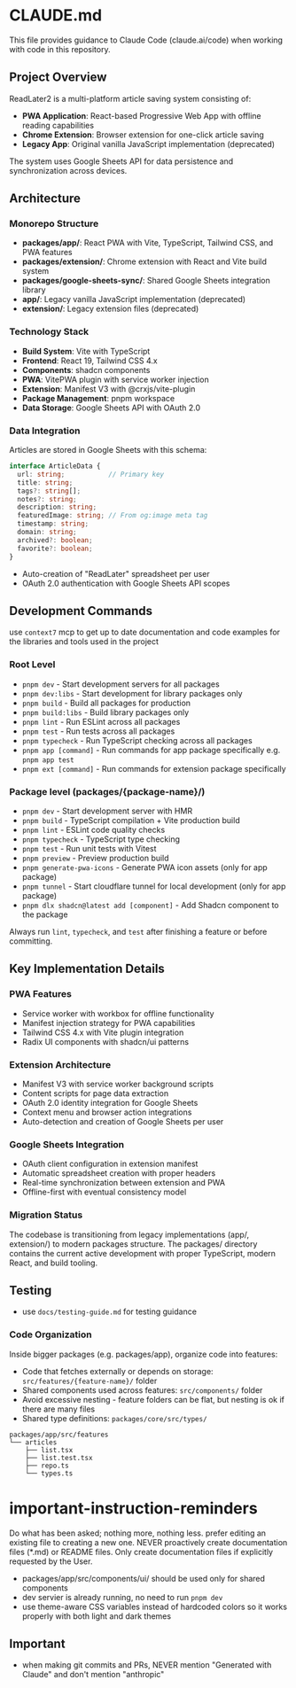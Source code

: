 # CLAUDE.md

This file provides guidance to Claude Code (claude.ai/code) when working with code in this repository.

## Project Overview

ReadLater2 is a multi-platform article saving system consisting of:
- **PWA Application**: React-based Progressive Web App with offline reading capabilities
- **Chrome Extension**: Browser extension for one-click article saving
- **Legacy App**: Original vanilla JavaScript implementation (deprecated)

The system uses Google Sheets API for data persistence and synchronization across devices.

## Architecture

### Monorepo Structure
- **packages/app/**: React PWA with Vite, TypeScript, Tailwind CSS, and PWA features
- **packages/extension/**: Chrome extension with React and Vite build system
- **packages/google-sheets-sync/**: Shared Google Sheets integration library
- **app/**: Legacy vanilla JavaScript implementation (deprecated)
- **extension/**: Legacy extension files (deprecated)

### Technology Stack
- **Build System**: Vite with TypeScript
- **Frontend**: React 19, Tailwind CSS 4.x
- **Components**: shadcn components 
- **PWA**: VitePWA plugin with service worker injection
- **Extension**: Manifest V3 with @crxjs/vite-plugin
- **Package Management**: pnpm workspace
- **Data Storage**: Google Sheets API with OAuth 2.0

### Data Integration
Articles are stored in Google Sheets with this schema:

```typescript
interface ArticleData {
  url: string;           // Primary key
  title: string;
  tags?: string[];
  notes?: string;
  description: string;
  featuredImage: string; // From og:image meta tag
  timestamp: string;
  domain: string;
  archived?: boolean;
  favorite?: boolean;
}
```

- Auto-creation of "ReadLater" spreadsheet per user
- OAuth 2.0 authentication with Google Sheets API scopes

## Development Commands

use `context7` mcp to get up to date documentation and code examples for the libraries and tools used in the project

### Root Level
- `pnpm dev` - Start development servers for all packages
- `pnpm dev:libs` - Start development for library packages only
- `pnpm build` - Build all packages for production
- `pnpm build:libs` - Build library packages only
- `pnpm lint` - Run ESLint across all packages
- `pnpm test` - Run tests across all packages
- `pnpm typecheck` - Run TypeScript checking across all packages
- `pnpm app [command]` - Run commands for app package specifically e.g. `pnpm app test`
- `pnpm ext [command]` - Run commands for extension package specifically

### Package level (packages/{package-name}/)
- `pnpm dev` - Start development server with HMR
- `pnpm build` - TypeScript compilation + Vite production build
- `pnpm lint` - ESLint code quality checks
- `pnpm typecheck` - TypeScript type checking
- `pnpm test` - Run unit tests with Vitest
- `pnpm preview` - Preview production build
- `pnpm generate-pwa-icons` - Generate PWA icon assets (only for app package)
- `pnpm tunnel` - Start cloudflare tunnel for local development (only for app package)
- `pnpm dlx shadcn@latest add [component]` - Add Shadcn component to the package

Always run `lint`, `typecheck`, and `test` after finishing a feature or before committing.

## Key Implementation Details

### PWA Features
- Service worker with workbox for offline functionality
- Manifest injection strategy for PWA capabilities
- Tailwind CSS 4.x with Vite plugin integration
- Radix UI components with shadcn/ui patterns

### Extension Architecture
- Manifest V3 with service worker background scripts
- Content scripts for page data extraction
- OAuth 2.0 identity integration for Google Sheets
- Context menu and browser action integrations
- Auto-detection and creation of Google Sheets per user

### Google Sheets Integration
- OAuth client configuration in extension manifest
- Automatic spreadsheet creation with proper headers
- Real-time synchronization between extension and PWA
- Offline-first with eventual consistency model

### Migration Status
The codebase is transitioning from legacy implementations (app/, extension/) to modern packages structure. The packages/ directory contains the current active development with proper TypeScript, modern React, and build tooling.

## Testing

- use `docs/testing-guide.md` for testing guidance


### Code Organization

Inside bigger packages (e.g. packages/app), organize code into features:
- Code that fetches externally or depends on storage: `src/features/{feature-name}/` folder
- Shared components used across features: `src/components/` folder
- Avoid excessive nesting - feature folders can be flat, but nesting is ok if there are many files
- Shared type definitions: `packages/core/src/types/`

```
packages/app/src/features
└── articles
    ├── list.tsx
    ├── list.test.tsx
    ├── repo.ts
    └── types.ts
```
# important-instruction-reminders
Do what has been asked; nothing more, nothing less.
prefer editing an existing file to creating a new one.
NEVER proactively create documentation files (*.md) or README files. Only create documentation files if explicitly requested by the User.
- packages/app/src/components/ui/ should be used only for shared components
- dev servier is already running, no need to run `pnpm dev`
- use theme-aware CSS variables instead of hardcoded colors so it works properly with both light and dark
  themes


## Important 
- when making git commits and PRs, NEVER mention "Generated with Claude" and don't mention "anthropic"
